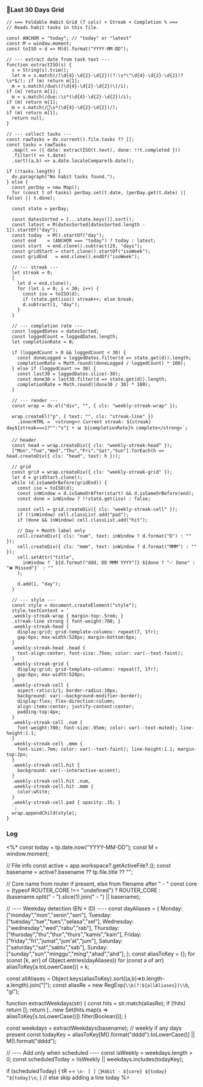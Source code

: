 
### 📅Last 30 Days Grid
```dataviewjs
// === Foldable Habit Grid (7 cols) + Streak + Completion % ===
// Reads habit tasks in this file.

const ANCHOR = "today"; // "today" or "latest"
const M = window.moment;
const toISO = d => M(d).format("YYYY-MM-DD");

// --- extract date from task text ---
function extractISO(s) {
  s = String(s).trim();
  let m = s.match(/(\d{4}-\d{2}-\d{2})(?:\s*\^\d{4}-\d{2}-\d{2})?\s*$/); if (m) return m[1];
  m = s.match(/due\((\d{4}-\d{2}-\d{2})\)/i);                             if (m) return m[1];
  m = s.match(/due::\s*(\d{4}-\d{2}-\d{2})/i);                           if (m) return m[1];
  m = s.match(/📅\s*(\d{4}-\d{2}-\d{2})/);                                if (m) return m[1];
  return null;
}

// --- collect tasks ---
const rawTasks = dv.current().file.tasks ?? [];
const tasks = rawTasks
  .map(t => ({ date: extractISO(t.text), done: !!t.completed }))
  .filter(t => t.date)
  .sort((a,b) => a.date.localeCompare(b.date));

if (!tasks.length) {
  dv.paragraph("No habit tasks found.");
} else {
  const perDay = new Map();
  for (const t of tasks) perDay.set(t.date, (perDay.get(t.date) || false) || t.done);

  const state = perDay;

  const datesSorted = [...state.keys()].sort();
  const latest = M(datesSorted[datesSorted.length - 1]).startOf("day");
  const today  = M().startOf("day");
  const end    = (ANCHOR === "today") ? today : latest;
  const start  = end.clone().subtract(29, "days");
  const gridStart = start.clone().startOf("isoWeek");
  const gridEnd   = end.clone().endOf("isoWeek");

  // --- streak ---
  let streak = 0;
  {
    let d = end.clone();
    for (let i = 0; i < 30; i++) {
      const iso = toISO(d);
      if (state.get(iso)) streak++; else break;
      d.subtract(1, "day");
    }
  }

  // --- completion rate ---
  const loggedDates = datesSorted;
  const loggedCount = loggedDates.length;
  let completionRate = 0;

  if (loggedCount > 0 && loggedCount < 30) {
    const doneLogged = loggedDates.filter(d => state.get(d)).length;
    completionRate = Math.round((doneLogged / loggedCount) * 100);
  } else if (loggedCount >= 30) {
    const last30 = loggedDates.slice(-30);
    const done30 = last30.filter(d => state.get(d)).length;
    completionRate = Math.round((done30 / 30) * 100);
  }

  // --- render ---
  const wrap = dv.el("div", "", { cls: "weekly-streak-wrap" });

  wrap.createEl("p", { text: "", cls: "streak-line" })
    .innerHTML = `<strong>🔥 Current streak: ${streak} day${streak===1?"":"s"} • 📊 ${completionRate}% complete</strong>`;

  // header
  const head = wrap.createDiv({ cls: "weekly-streak-head" });
  ["Mon","Tue","Wed","Thu","Fri","Sat","Sun"].forEach(h => head.createDiv({ cls: "head", text: h }));

  // grid
  const grid = wrap.createDiv({ cls: "weekly-streak-grid" });
  let d = gridStart.clone();
  while (d.isSameOrBefore(gridEnd)) {
    const iso = toISO(d);
    const inWindow = d.isSameOrAfter(start) && d.isSameOrBefore(end);
    const done = inWindow ? !!state.get(iso) : false;

    const cell = grid.createDiv({ cls: "weekly-streak-cell" });
    if (!inWindow) cell.classList.add("pad");
    if (done && inWindow) cell.classList.add("hit");

    // Day + Month label only
    cell.createDiv({ cls: "num", text: inWindow ? d.format("D") : "" });
    cell.createDiv({ cls: "mmm", text: inWindow ? d.format("MMM") : "" });
    cell.setAttr("title",
      inWindow ? `${d.format("ddd, DD MMM YYYY")} ${done ? "✅ Done" : "❌ Missed"}` : ""
    );

    d.add(1, "day");
  }

  // --- style ---
  const style = document.createElement("style");
  style.textContent = `
  .weekly-streak-wrap { margin-top:.5rem; }
  .streak-line strong { font-weight:700; }
  .weekly-streak-head {
    display:grid; grid-template-columns: repeat(7, 1fr);
    gap:6px; max-width:520px; margin-bottom:6px;
  }
  .weekly-streak-head .head {
    text-align:center; font-size:.75em; color: var(--text-faint);
  }
  .weekly-streak-grid {
    display:grid; grid-template-columns: repeat(7, 1fr);
    gap:6px; max-width:520px;
  }
  .weekly-streak-cell {
    aspect-ratio:1/1; border-radius:10px;
    background: var(--background-modifier-border);
    display:flex; flex-direction:column;
    align-items:center; justify-content:center;
    padding-top:4px;
  }
  .weekly-streak-cell .num {
    font-weight:700; font-size:.95em; color: var(--text-muted); line-height:1.1;
  }
  .weekly-streak-cell .mmm {
    font-size:.7em; color: var(--text-faint); line-height:1.1; margin-top:2px;
  }
  .weekly-streak-cell.hit {
    background: var(--interactive-accent);
  }
  .weekly-streak-cell.hit .num,
  .weekly-streak-cell.hit .mmm {
    color:white;
  }
  .weekly-streak-cell.pad { opacity:.35; }
  `;
  wrap.appendChild(style);
}
```
### Log
<%*
const today = tp.date.now("YYYY-MM-DD");
const M = window.moment;

// File info
const active = app.workspace?.getActiveFile?.();
const basename = active?.basename ?? tp.file.title ?? "";

// Core name from router if present, else from filename after " - "
const core = (typeof ROUTER_CORE !== "undefined")
  ? ROUTER_CORE
  : (basename.split(" - ").slice(1).join(" - ") || basename);

// ---- Weekday detection (EN + ID) ----
const dayAliases = {
  Monday:    ["monday","mon","senin","sen"],
  Tuesday:   ["tuesday","tue","tues","selasa","sel"],
  Wednesday: ["wednesday","wed","rabu","rab"],
  Thursday:  ["thursday","thu","thur","thurs","kamis","kam"],
  Friday:    ["friday","fri","jumat","jum'at","jum"],
  Saturday:  ["saturday","sat","sabtu","sab"],
  Sunday:    ["sunday","sun","minggu","ming","ahad","ahd"],
};
const aliasToKey = {};
for (const [k, arr] of Object.entries(dayAliases)) for (const a of arr) aliasToKey[a.toLowerCase()] = k;

const allAliases = Object.keys(aliasToKey).sort((a,b)=>b.length-a.length).join("|");
const aliasRe = new RegExp(`\\b(?:${allAliases})\\b`, "gi");

function extractWeekdays(str) {
  const hits = str.match(aliasRe);
  if (!hits) return [];
  return [...new Set(hits.map(s => aliasToKey[s.toLowerCase()]).filter(Boolean))];
}

const weekdays = extractWeekdays(basename);                       // weekly if any days present
const todayKey = aliasToKey[M().format("dddd").toLowerCase()] || M().format("dddd");

// ---- Add only when scheduled ----
const isWeekly = weekdays.length > 0;
const scheduledToday = !isWeekly || weekdays.includes(todayKey);

if (scheduledToday) {
  tR += `\n- [ ] 🔁Habit - ${core} ${today} ^${today}\n`;
} // else skip adding a line today
%>




